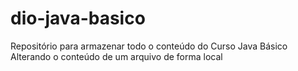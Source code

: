 # dio-java-basico
Repositório para armazenar todo o conteúdo do Curso Java Básico
Alterando o conteúdo de um arquivo de forma local
